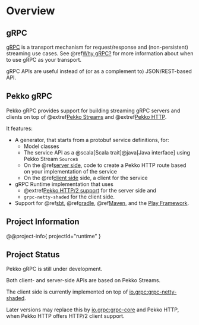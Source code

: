 # Overview

## gRPC

[gRPC](https://grpc.io) is a transport mechanism for request/response and (non-persistent) streaming use cases. See
@ref[Why gRPC?](whygrpc.md) for more information about when to use gRPC as your transport.

gRPC APIs are useful instead of (or as a complement to) JSON/REST-based API.

## Pekko gRPC

Pekko gRPC provides support for building streaming gRPC servers and clients on top
of @extref[Pekko Streams](pekko:stream/) and @extref[Pekko HTTP](pekko-http:).

It features:

 * A generator, that starts from a protobuf service definitions, for:
    - Model classes
    - The service API as a @scala[Scala trait]@java[Java interface] using Pekko Stream `Source`s
    - On the @ref[server side](server/index.md), code to create a Pekko HTTP route based on your implementation of the service
    - On the @ref[client side](client/index.md) side, a client for the service
 * gRPC Runtime implementation that uses 
    - @extref[Pekko HTTP/2 support](pekko-http:server-side/http2.html) for the server side and 
    - `grpc-netty-shaded` for the client side.
 * Support for @ref[sbt](buildtools/sbt.md), @ref[gradle](buildtools/gradle.md), @ref[Maven](buildtools/maven.md),
   and the [Play Framework](https://developer.lightbend.com/docs/play-grpc/current/).

## Project Information

@@project-info{ projectId="runtime" }

## Project Status

Pekko gRPC is still under development.

Both client- and server-side APIs are based on Pekko Streams.

The client side is currently implemented on top of [io.grpc:grpc-netty-shaded](https://mvnrepository.com/artifact/io.grpc/grpc-netty-shaded).

Later versions may replace this by [io.grpc:grpc-core](https://mvnrepository.com/artifact/io.grpc/grpc-core) and Pekko HTTP, when Pekko HTTP offers HTTP/2 client support.
